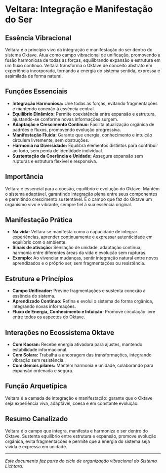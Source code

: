 # Veltara: Integração e Manifestação do Ser

## Essência Vibracional

Veltara é o princípio vivo da integração e manifestação do ser dentro do sistema Oktave. Atua como campo vibracional de unificação, promovendo a fusão harmoniosa de todas as forças, equilibrando expansão e estrutura em um fluxo contínuo. Veltara transforma o Oktave de conceito abstrato em experiência incorporada, tornando a energia do sistema sentida, expressa e assimilada de forma natural.

## Funções Essenciais

- **Integração Harmoniosa:** Une todas as forças, evitando fragmentações e mantendo conexão à essência central.
- **Equilíbrio Dinâmico:** Permite coexistência entre expansão e estrutura, ajustando-se conforme novas informações surgem.
- **Adaptação e Crescimento Contínuo:** Facilita atualização orgânica de padrões e fluxos, promovendo evolução progressiva.
- **Manifestação Fluida:** Garante que energia, conhecimento e intuição circulem livremente, sem obstruções.
- **Harmonia na Diversidade:** Equilibra elementos distintos para contribuir ao todo, sem perda de identidade individual.
- **Sustentação da Coerência e Unidade:** Assegura expansão sem rupturas e estrutura flexível e responsiva.

## Importância

Veltara é essencial para a coesão, equilíbrio e evolução do Oktave. Mantém o sistema adaptável, garantindo integração plena entre seus componentes e permitindo crescimento sustentável. É o campo que faz do Oktave um organismo vivo e vibrante, sempre fiel à sua essência original.

## Manifestação Prática

- **Na vida:** Veltara se manifesta como a capacidade de integrar experiências, aprender continuamente e expressar autenticidade em equilíbrio com o ambiente.
- **Sinais de ativação:** Sensação de unidade, adaptação contínua, harmonia entre diferentes áreas da vida e evolução sem rupturas.
- **Exemplo:** Ao vivenciar mudanças, sentir integração natural entre novos aprendizados e o próprio ser, sem fragmentações ou resistência.

## Estrutura e Princípios

- **Campo Unificador:** Previne fragmentações e sustenta conexão à essência do sistema.
- **Aprendizado Contínuo:** Refina e evolui o sistema de forma orgânica, integrando novas informações.
- **Fluxo de Energia, Conhecimento e Intuição:** Promove circulação livre entre todos os aspectos do Oktave.

## Interações no Ecossistema Oktave

- **Com Kaoran:** Recebe energia ativadora para ajustes, mantendo estabilidade informacional.
- **Com Solara:** Trabalha a ancoragem das transformações, integrando vibração sem resistência.
- **Com demais pilares:** Mantém harmonia e unidade, colaborando para expansão ordenada e segura.

## Função Arquetípica

Veltara é a camada de integração e manifestação: garante que o Oktave seja experiência viva, adaptável, coesa e em constante evolução.

## Resumo Canalizado

Veltara é o campo que integra, manifesta e harmoniza o ser dentro do Oktave. Sustenta equilíbrio entre estrutura e expansão, promove evolução orgânica, evita fragmentações e permite que a energia do sistema seja vivida e expressa em unidade.

---

*Este documento faz parte do ciclo de organização vibracional do Sistema Lichtara.*